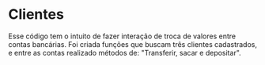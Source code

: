 # Clientes
Esse código tem o intuito de fazer interação de troca de valores entre contas bancárias.
Foi criada funções que buscam três clientes cadastrados, e entre as contas realizado métodos de: "Transferir, sacar e depositar".
